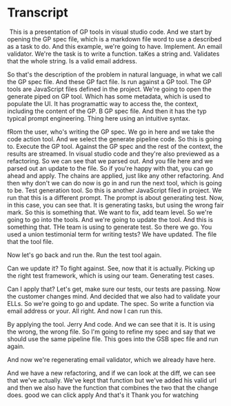 # Transcript

  This is a presentation of GP tools in visual studio code.  And we start by opening the GP spec file, which is a markdown file word to use a described as a task to do. And this example, we're going to have. Implement. An email validator.  We're the task is to write a function. taKes a string and.  Validates that the whole string.  Is a valid email address.  

So that's the description of the problem in natural language, in what we call the GP spec file.  And these GP fact file.  Is run against a GP tool. The GP tools are JavaScript files defined in the project. We're going to open the generate piped on GP tool.  Which has some metadata, which is used to populate the UI.  It has programattic way to access the, the context, including the content of the GP. B GP spec file.  And then it has the typ typical prompt engineering. Thing here using an intuitive syntax.  

fRom the user, who's writing the GP spec. We go in here and we take the code action tool. And we select the generate pipeline code. So this is going to. Execute the GP tool.  Against the GP spec and the rest of the context, the results are streamed.  In visual studio code and they're also previewed as a refactoring. So we can see that we parsed out. And you file here and we parsed out an update to the file. So if you're happy with that, you can go ahead and apply. The chains are applied, just like any other refactoring. And then why don't we can do now is go in and run the next tool, which is going to be. Test generation tool. So this is another JavaScript filed in project. We run that this is a different prompt. The prompt is about generating test.  Now, in this case, you can see that. It is generating tasks, but using the wrong fair mark.  So this is something that.  We want to fix, add team level. So we're going to go into the tools.  And we're going to update the tool. And this is something that.  THe team is using to generate test. So there we go. You used a union testimonial term for writing tests? We have updated.  The file that the tool file.  

Now let's go back and run the.  Run the test tool again.  

Can we update it?  To fight against. See, now that it is actually.  Picking up the right test framework, which is using our team.  Generating test cases.  

Can I apply that?  Let's get, make sure our tests, our tests are passing.  Now the customer changes mind. And decided that we also had to validate your ELLs. So we're going to go and update. The spec. So write a function via email address or your.  All right. And now I can run this.  

By applying the tool.  Jerry And code.  And we can see that it is. It is using the wrong, the wrong file. So I'm going to refine my spec and say that we should use the same pipeline file. This goes into the GSB spec file and run again.  

And now we're regenerating email validator, which we already have here.  

And we have a new refactoring, and if we can look at the diff, we can see that we've actually.  We've kept that function but we've added his valid url and then we also have the function that combines the two that the change does. good we can click apply  And that's it  Thank you for watching 